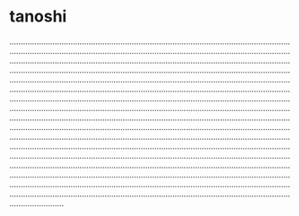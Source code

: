 # tanoshi
....................................................................................................................................................................................................................................................................................................................................................................................................................................................................................................................................................................................................................................................................................................................................................................................................................................................................................................................................................................................................................................................................................................................................................................................................................................................................................................................................................................................................................................................................................................................................................................................................................................................................................................................................................................................................................................................................................................................................................................................................................................................................................................................................................................................................................